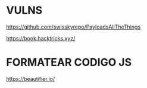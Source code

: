 

# VULNS
https://github.com/swisskyrepo/PayloadsAllTheThings

https://book.hacktricks.xyz/


# FORMATEAR CODIGO JS
https://beautifier.io/


